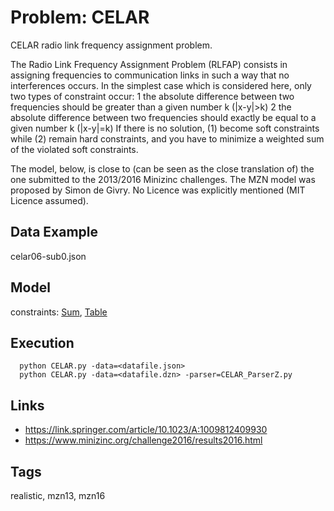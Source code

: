 # Problem: CELAR

CELAR radio link frequency assignment problem.

The Radio Link Frequency Assignment Problem (RLFAP) consists in assigning frequencies to communication links
in such a way that no interferences  occurs.
In the simplest case which is considered here, only two types of constraint occur:
  1 the absolute difference between two frequencies should be greater than a given number k (|x-y|>k)
  2 the absolute difference between two frequencies should exactly be equal to a given number k (|x-y|=k)
If there is no solution, (1) become soft constraints while (2) remain hard constraints,
and you have to minimize a weighted sum of the violated soft constraints.

The model, below, is close to (can be seen as the close translation of) the one submitted to the 2013/2016 Minizinc challenges.
The MZN model was proposed by Simon de Givry.
No Licence was explicitly mentioned (MIT Licence assumed).

## Data Example
  celar06-sub0.json

## Model
  constraints: [Sum](https://pycsp.org/documentation/constraints/Sum), [Table](https://pycsp.org/documentation/constraints/Table)

## Execution
```
  python CELAR.py -data=<datafile.json>
  python CELAR.py -data=<datafile.dzn> -parser=CELAR_ParserZ.py
```

## Links
  - https://link.springer.com/article/10.1023/A:1009812409930
  - https://www.minizinc.org/challenge2016/results2016.html

## Tags
  realistic, mzn13, mzn16
